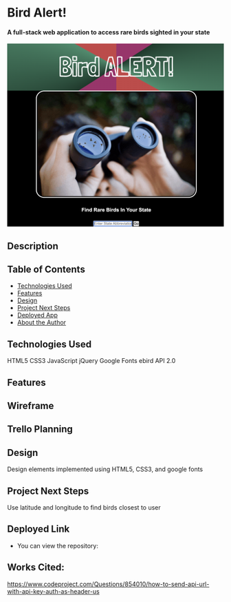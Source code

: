 # Bird Alert!

#### A full-stack web application to access rare birds sighted in your state

<img src="./img/screenShot.png" alt="bird Alert main page"/>

## Description

## Table of Contents

* [Technologies Used](#technologiesused)
* [Features](#features)
* [Design](#design)
* [Project Next Steps](#nextsteps)
* [Deployed App](#deployment)
* [About the Author](#author)

## <a name="technologiesused"></a>Technologies Used
HTML5
CSS3
JavaScript
jQuery
Google Fonts
ebird API 2.0

## Features

## Wireframe


## Trello Planning

## <a name="design"></a>Design
Design elements implemented using HTML5, CSS3, and google fonts

## <a name="nextsteps"></a>Project Next Steps
Use latitude and longitude to find birds closest to user

## <a name="deployment"></a>Deployed Link

* You can view the repository:
## Works Cited:
https://www.codeproject.com/Questions/854010/how-to-send-api-url-with-api-key-auth-as-header-us
